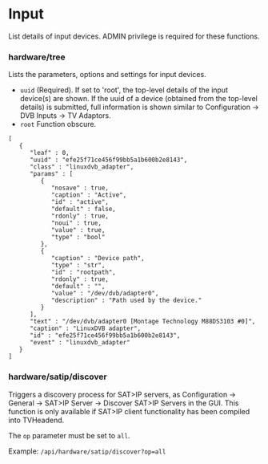 # Input

List details of input devices. ADMIN privilege is required for these functions.

### hardware/tree

Lists the parameters, options and settings for input devices.

* `uuid` (Required). If set to 'root', the top-level details of the input device(s) are shown. If the uuid of a device (obtained from the top-level details) is submitted, full information is shown similar to Configuration -> DVB Inputs -> TV Adaptors.
* `root` Function obscure.

```
[
   {
      "leaf" : 0,
      "uuid" : "efe25f71ce456f99bb5a1b600b2e8143",
      "class" : "linuxdvb_adapter",
      "params" : [
         {
            "nosave" : true,
            "caption" : "Active",
            "id" : "active",
            "default" : false,
            "rdonly" : true,
            "noui" : true,
            "value" : true,
            "type" : "bool"
         },
         {
            "caption" : "Device path",
            "type" : "str",
            "id" : "rootpath",
            "rdonly" : true,
            "default" : "",
            "value" : "/dev/dvb/adapter0",
            "description" : "Path used by the device."
         }
      ],
      "text" : "/dev/dvb/adapter0 [Montage Technology M88DS3103 #0]",
      "caption" : "LinuxDVB adapter",
      "id" : "efe25f71ce456f99bb5a1b600b2e8143",
      "event" : "linuxdvb_adapter"
   }
]
```

### hardware/satip/discover

Triggers a discovery process for SAT>IP servers, as Configuration -> General -> SAT>IP Server -> Discover SAT>IP Servers in the GUI. This function is only available if SAT>IP client functionality has been compiled into TVHeadend.

The `op` parameter must be set to `all`.

Example: `/api/hardware/satip/discover?op=all`

